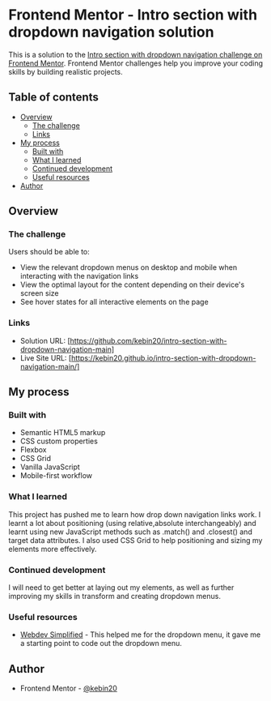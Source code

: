 # Frontend Mentor - Intro section with dropdown navigation solution

This is a solution to the [Intro section with dropdown navigation challenge on Frontend Mentor](https://www.frontendmentor.io/challenges/intro-section-with-dropdown-navigation-ryaPetHE5). Frontend Mentor challenges help you improve your coding skills by building realistic projects.

## Table of contents

- [Overview](#overview)
  - [The challenge](#the-challenge)
  - [Links](#links)
- [My process](#my-process)
  - [Built with](#built-with)
  - [What I learned](#what-i-learned)
  - [Continued development](#continued-development)
  - [Useful resources](#useful-resources)
- [Author](#author)

## Overview

### The challenge

Users should be able to:

- View the relevant dropdown menus on desktop and mobile when interacting with the navigation links
- View the optimal layout for the content depending on their device's screen size
- See hover states for all interactive elements on the page

### Links

- Solution URL: [https://github.com/kebin20/intro-section-with-dropdown-navigation-main]
- Live Site URL: [https://kebin20.github.io/intro-section-with-dropdown-navigation-main/]

## My process

### Built with

- Semantic HTML5 markup
- CSS custom properties
- Flexbox
- CSS Grid
- Vanilla JavaScript
- Mobile-first workflow

### What I learned

This project has pushed me to learn how drop down navigation links work. I learnt a lot about positioning (using relative,absolute interchangeably) and learnt using new JavaScript methods such as .match() and .closest() and target data attributes. I also used CSS Grid to help positioning and sizing my elements more effectively.

### Continued development

I will need to get better at laying out my elements, as well as further improving my skills in transform and creating dropdown menus.

### Useful resources

- [Webdev Simplified](https://www.youtube.com/@WebDevSimplified) - This helped me for the dropdown menu, it gave me a starting point to code out the dropdown menu.

## Author

- Frontend Mentor - [@kebin20](https://www.frontendmentor.io/profile/kebin20)
